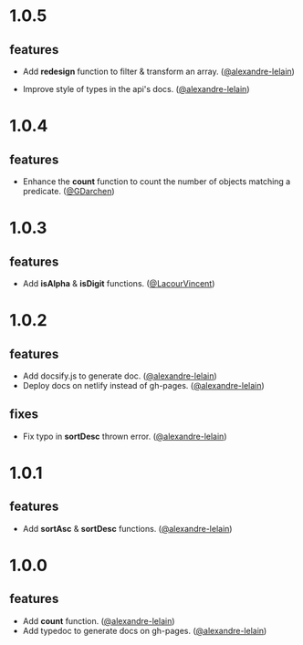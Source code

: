# 1.0.5

## features

* Add **redesign** function to filter & transform an array. ([@alexandre-lelain](https://github.com/alexandre-lelain))

* Improve style of types in the api's docs. ([@alexandre-lelain](https://github.com/alexandre-lelain))

# 1.0.4

## features

* Enhance the **count** function to count the number of objects matching a predicate. ([@GDarchen](https://github.com/gdarchen))

# 1.0.3

## features

* Add **isAlpha** & **isDigit** functions. ([@LacourVincent](https://github.com/LacourVincent))

# 1.0.2

## features

* Add docsify.js to generate doc. ([@alexandre-lelain](https://github.com/alexandre-lelain))
* Deploy docs on netlify instead of gh-pages. ([@alexandre-lelain](https://github.com/alexandre-lelain))

## fixes

* Fix typo in **sortDesc** thrown error. ([@alexandre-lelain](https://github.com/alexandre-lelain))

# 1.0.1

## features

* Add **sortAsc** & **sortDesc** functions. ([@alexandre-lelain](https://github.com/alexandre-lelain))

# 1.0.0

## features

* Add **count** function. ([@alexandre-lelain](https://github.com/alexandre-lelain))
* Add typedoc to generate docs on gh-pages. ([@alexandre-lelain](https://github.com/alexandre-lelain))
